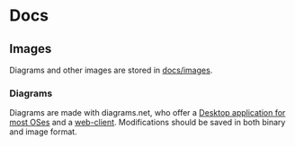 # Docs

## Images

Diagrams and other images are stored in [docs/images](./images/).

### Diagrams

Diagrams are made with diagrams.net, who offer a [Desktop application for most OSes](https://github.com/jgraph/drawio-desktop/releases/) and a [web-client](https://app.diagrams.net/).
Modifications should be saved in both binary and image format.
